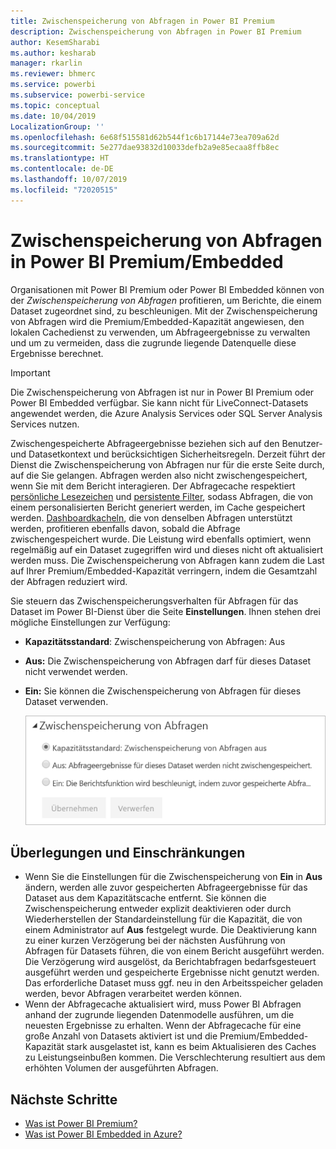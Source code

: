 ```yaml
---
title: Zwischenspeicherung von Abfragen in Power BI Premium
description: Zwischenspeicherung von Abfragen in Power BI Premium
author: KesemSharabi
ms.author: kesharab
manager: rkarlin
ms.reviewer: bhmerc
ms.service: powerbi
ms.subservice: powerbi-service
ms.topic: conceptual
ms.date: 10/04/2019
LocalizationGroup: ''
ms.openlocfilehash: 6e68f515581d62b544f1c6b17144e73ea709a62d
ms.sourcegitcommit: 5e277dae93832d10033defb2a9e85ecaa8ffb8ec
ms.translationtype: HT
ms.contentlocale: de-DE
ms.lasthandoff: 10/07/2019
ms.locfileid: "72020515"
---
```

# <a name="query-caching-in-power-bi-premiumembedded"></a>Zwischenspeicherung von Abfragen in Power BI Premium/Embedded

Organisationen mit Power BI Premium oder Power BI Embedded können von der *Zwischenspeicherung von Abfragen* profitieren, um Berichte, die einem Dataset zugeordnet sind, zu beschleunigen. Mit der Zwischenspeicherung von Abfragen wird die Premium/Embedded-Kapazität angewiesen, den lokalen Cachedienst zu verwenden, um Abfrageergebnisse zu verwalten und um zu vermeiden, dass die zugrunde liegende Datenquelle diese Ergebnisse berechnet.

> [!IMPORTANT]
> Die Zwischenspeicherung von Abfragen ist nur in Power BI Premium oder Power BI Embedded verfügbar. Sie kann nicht für LiveConnect-Datasets angewendet werden, die Azure Analysis Services oder SQL Server Analysis Services nutzen.

Zwischengespeicherte Abfrageergebnisse beziehen sich auf den Benutzer- und Datasetkontext und berücksichtigen Sicherheitsregeln. Derzeit führt der Dienst die Zwischenspeicherung von Abfragen nur für die erste Seite durch, auf die Sie gelangen. Abfragen werden also nicht zwischengespeichert, wenn Sie mit dem Bericht interagieren. Der Abfragecache respektiert [persönliche Lesezeichen](consumer/end-user-bookmarks.md#personal-bookmarks) und [persistente Filter](https://powerbi.microsoft.com/blog/announcing-persistent-filters-in-the-service/), sodass Abfragen, die von einem personalisierten Bericht generiert werden, im Cache gespeichert werden. [Dashboardkacheln](service-dashboard-tiles.md), die von denselben Abfragen unterstützt werden, profitieren ebenfalls davon, sobald die Abfrage zwischengespeichert wurde. Die Leistung wird ebenfalls optimiert, wenn regelmäßig auf ein Dataset zugegriffen wird und dieses nicht oft aktualisiert werden muss. Die Zwischenspeicherung von Abfragen kann zudem die Last auf Ihrer Premium/Embedded-Kapazität verringern, indem die Gesamtzahl der Abfragen reduziert wird.

Sie steuern das Zwischenspeicherungsverhalten für Abfragen für das Dataset im Power BI-Dienst über die Seite **Einstellungen**. Ihnen stehen drei mögliche Einstellungen zur Verfügung:

- **Kapazitätsstandard**: Zwischenspeicherung von Abfragen: Aus
- **Aus:** Die Zwischenspeicherung von Abfragen darf für dieses Dataset nicht verwendet werden.
- **Ein:** Sie können die Zwischenspeicherung von Abfragen für dieses Dataset verwenden.

    ![Dialogfeld „Zwischenspeicherung von Abfragen“](media/power-bi-query-caching/power-bi-query-3-options.png)

## <a name="considerations-and-limitations"></a>Überlegungen und Einschränkungen

- Wenn Sie die Einstellungen für die Zwischenspeicherung von **Ein** in **Aus** ändern, werden alle zuvor gespeicherten Abfrageergebnisse für das Dataset aus dem Kapazitätscache entfernt. Sie können die Zwischenspeicherung entweder explizit deaktivieren oder durch Wiederherstellen der Standardeinstellung für die Kapazität, die von einem Administrator auf **Aus** festgelegt wurde. Die Deaktivierung kann zu einer kurzen Verzögerung bei der nächsten Ausführung von Abfragen für Datasets führen, die von einem Bericht ausgeführt werden. Die Verzögerung wird ausgelöst, da Berichtabfragen bedarfsgesteuert ausgeführt werden und gespeicherte Ergebnisse nicht genutzt werden. Das erforderliche Dataset muss ggf. neu in den Arbeitsspeicher geladen werden, bevor Abfragen verarbeitet werden können.
- Wenn der Abfragecache aktualisiert wird, muss Power BI Abfragen anhand der zugrunde liegenden Datenmodelle ausführen, um die neuesten Ergebnisse zu erhalten. Wenn der Abfragecache für eine große Anzahl von Datasets aktiviert ist und die Premium/Embedded-Kapazität stark ausgelastet ist, kann es beim Aktualisieren des Caches zu Leistungseinbußen kommen. Die Verschlechterung resultiert aus dem erhöhten Volumen der ausgeführten Abfragen.

## <a name="next-steps"></a>Nächste Schritte

* [Was ist Power BI Premium?](service-premium-what-is.md)
* [Was ist Power BI Embedded in Azure?](developer/azure-pbie-what-is-power-bi-embedded.md)
